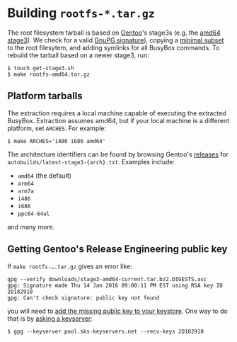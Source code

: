# Building `rootfs-*.tar.gz`

The root filesystem tarball is based on [Gentoo][]'s stage3s (e.g. the
[amd64 stage3][stage3-amd64]).  We check for a valid [GnuPG
signature][gentoo-signatures]), copying a [minimal
subset](rootfs-files) to the root filesytem, and adding symlinks for
all BusyBox commands.  To rebuild the tarball based on a newer stage3,
run:

```
$ touch get-stage3.sh
$ make rootfs-amd64.tar.gz
```

## Platform tarballs

The extraction requires a local machine capable of executing the
extracted BusyBox.  Extraction assumes amd64, but if your local
machine is a different platform, set `ARCHES`.  For example:

```
$ make ARCHES='i486 i686 amd64'
```

The architecture identifiers can be found by browsing Gentoo's
[releases][] for `autobuilds/latest-stage3-{arch}.txt`.  Examples
include:

* `amd64` (the default)
* `arm64`
* `arm7a`
* `i486`
* `i686`
* `ppc64-64ul`

and many more.

## Getting Gentoo's Release Engineering public key

If `make rootfs-….tar.gz` gives an error like:

```
gpg --verify downloads/stage3-amd64-current.tar.bz2.DIGESTS.asc
gpg: Signature made Thu 14 Jan 2016 09:00:11 PM EST using RSA key ID 2D182910
gpg: Can't check signature: public key not found
```

you will need to [add the missing public key to your
keystore][gentoo-signatures].  One way to do that is by [asking a
keyserver][recv-keys]:

```
$ gpg --keyserver pool.sks-keyservers.net --recv-keys 2D182910
```

[Gentoo]: https://www.gentoo.org/
[gentoo-signatures]: https://www.gentoo.org/downloads/signatures/
[recv-keys]: https://www.gnupg.org/documentation/manuals/gnupg/Operational-GPG-Commands.html
[releases]: http://distfiles.gentoo.org/releases/
[stage3-amd64]: http://distfiles.gentoo.org/releases/amd64/autobuilds/
